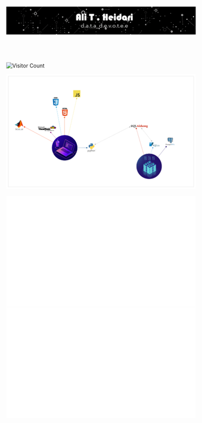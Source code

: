 <p align=center>
  
<img src="https://github.com/theidari/theidari/blob/main/site%20backgroundwe.gif" width="720">
  
</p>

</br>



 



<h1 align=center>
</h1> 


![Visitor Count](https://profile-counter.glitch.me/theidari/count.svg)


<p align="Center">
<img src="https://github.com/theidari/theidari/blob/main/programming2.png" width="725">
</p>

<p align="Center">
<img src="https://raw.githubusercontent.com/theidari/statusrepo/5509c0123193758bea5fd82fefa810a408a95dc3/generated/overview.svg"><img src="https://raw.githubusercontent.com/theidari/statusrepo/5509c0123193758bea5fd82fefa810a408a95dc3/generated/languages.svg">
</p>


